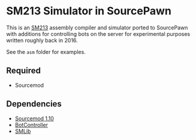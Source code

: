 # SM213 Simulator in SourcePawn

This is an [SM213](https://www.cs.ubc.ca/~tmm/courses/213-10/resources/isa.pdf) assembly compiler and simulator ported to SourcePawn with additions for controlling bots on the server for experimental purposes written roughly back in 2016.

See the `asm` folder for examples.

## Required
* Sourcemod

## Dependencies
* [Sourcemod 1.10](https://www.sourcemod.net/)
* [BotController](https://github.com/VoiDeD/sourcemod-botcontroller)
* [SMLib](https://github.com/bcserv/smlib/tree/transitional_syntax)
